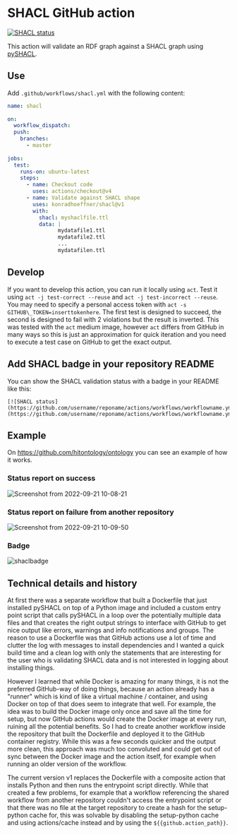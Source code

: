 # SHACL GitHub action

[![SHACL status](https://github.com/konradhoeffner/shacl/actions/workflows/test-action.yml/badge.svg)](https://github.com/konradhoeffner/shacl/actions/workflows/test-action.yml)

This action will validate an RDF graph against a SHACL graph using [pySHACL](https://github.com/RDFLib/pySHACL).

## Use

Add `.github/workflows/shacl.yml` with the following content:

```yaml
name: shacl
 
on:
  workflow_dispatch:   
  push:
    branches:
      - master    
 
jobs:
  test:
    runs-on: ubuntu-latest 
    steps:  
      - name: Checkout code
        uses: actions/checkout@v4
      - name: Validate against SHACL shape
        uses: konradhoeffner/shacl@v1
        with:
          shacl: myshaclfile.ttl
          data: |
                mydatafile1.ttl  
                mydatafile2.ttl  
                ...
                mydatafilen.ttl  
```

## Develop

If you want to develop this action, you can run it locally using `act`.
Test it using `act -j test-correct --reuse` and `act -j test-incorrect --reuse`.
You may need to specify a personal access token with `act -s GITHUB\_TOKEN=inserttokenhere`.
The first test is designed to succeed, the second is designed to fail with 2 violations but the result is inverted.
This was tested with the `act` medium image, however `act` differs from GitHub in many ways so this is just an approximation for quick iteration and you need to execute a test case on GitHub to get the exact output.

## Add SHACL badge in your repository README

You can show the SHACL validation status with a badge in your README like this:

```
[![SHACL status](https://github.com/username/reponame/actions/workflows/workflowname.yml/badge.svg)](https://github.com/username/reponame/actions/workflows/workflowname.yml)
```

## Example
On <https://github.com/hitontology/ontology> you can see an example of how it works.

### Status report on success

![Screenshot from 2022-09-21 10-08-21](https://user-images.githubusercontent.com/839577/191450639-b93bb54e-207d-4359-be34-a70f48220087.png)

### Status report on failure from another repository
![Screenshot from 2022-09-21 10-09-50](https://user-images.githubusercontent.com/839577/191451021-50cfaa6c-3d78-414b-8416-96bf797deb05.png)

### Badge
![shaclbadge](https://user-images.githubusercontent.com/839577/191450114-3aca51ab-27db-46b1-96fd-676a8d29749a.png)

## Technical details and history

At first there was a separate workflow that built a Dockerfile that just installed pySHACL on top of a Python image and included a custom entry point script that calls pySHACL in a loop over the potentially multiple data files and that creates the right output strings to interface with GitHub to get nice output like errors, warnings and info notifications and groups.
The reason to use a Dockerfile was that GitHub actions use a lot of time and clutter the log with messages to install dependencies and I wanted a quick build time and a clean log with only the statements that are interesting for the user who is validating SHACL data and is not interested in logging about installing things.

However I learned that while Docker is amazing for many things, it is not the preferred GitHub-way of doing things, because an action already has a "runner" which is kind of like a virtual machine / container, and using Docker on top of that does seem to integrate that well.
For example, the idea was to build the Docker image only once and save all the time for setup, but now GitHub actions would create the Docker image at every run, ruining all the potential benefits.
So I had to create another workflow inside the repository that built the Dockerfile and deployed it to the GitHub container registry.
While this was a few seconds quicker and the output more clean, this approach was much too convoluted and could get out of sync between the Docker image and the action itself, for example when running an older version of the workflow.

The current version v1 replaces the Dockerfile with a composite action that installs Python and then runs the entrypoint script directly.
While that created a few problems, for example that a workflow referencing the shared workflow from another repository couldn't access the entrypoint script or that there was no file at the target repository to create a hash for the setup-python cache for, this was solvable by disabling the setup-python cache and using actions/cache instead and by using the `${{github.action_path}}`.
